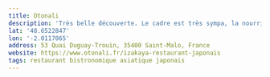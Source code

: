 ```yaml
---
title: Otonali
description: 'Très belle découverte. Le cadre est très sympa, la nourriture est délicieuse ! Belle présentation également.'
lat: '48.6522847'
lon: '-2.0117065'
address: 53 Quai Duguay-Trouin, 35400 Saint-Malo, France
website: https://www.otonali.fr/izakaya-restaurant-japonais
tags: restaurant bistronomique asiatique japonais
---
```

